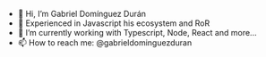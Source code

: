 - 👋 Hi, I’m Gabriel Domínguez Durán
- 👀 Experienced in Javascript his ecosystem and RoR
- 🌱 I’m currently working with Typescript, Node, React and more...
- 📫 How to reach me: @gabrieldominguezduran

<!---
gabrieldominguezduran/gabrieldominguezduran is a ✨ special ✨ repository because its `README.md` (this file) appears on your GitHub profile.
You can click the Preview link to take a look at your changes.
--->
